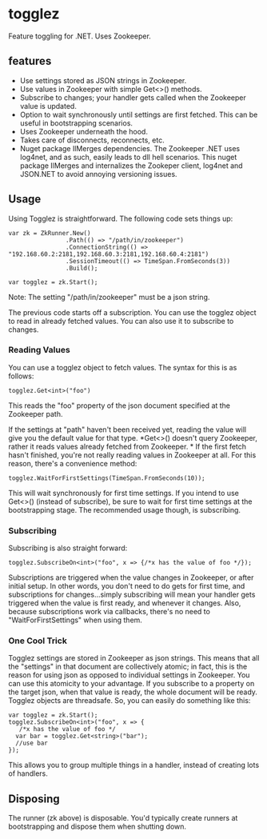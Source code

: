 togglez
=======

Feature toggling for .NET. Uses Zookeeper.

## features

* Use settings stored as JSON strings in Zookeeper.
* Use values in Zookeeper with simple Get<>() methods.
* Subscribe to changes; your handler gets called when the Zookeeper value is updated.
* Option to wait synchronously until settings are first fetched. This can be useful in bootstrapping scenarios.
* Uses Zookeeper underneath the hood.
* Takes care of disconnects, reconnects, etc.
* Nuget package IlMerges dependencies. The Zookeeper .NET uses log4net, and as such, easily leads to dll hell scenarios. This nuget package IlMerges and internalizes the Zookeper client, log4net and JSON.NET to avoid annoying versioning issues.

## Usage

Using Togglez is straightforward. The following code sets things up:

```
var zk = ZkRunner.New()
                .Path(() => "/path/in/zookeeper")
                .ConnectionString(() => "192.168.60.2:2181,192.168.60.3:2181,192.168.60.4:2181")
                .SessionTimeout(() => TimeSpan.FromSeconds(3))
                .Build();

var togglez = zk.Start();
```

Note: The setting "/path/in/zookeeper" must be a json string.

The previous code starts off a subscription. You can use the togglez object to read in already fetched values. You can also use it to subscribe to changes. 

### Reading Values

You can use a togglez object to fetch values. The syntax for this is as follows:

```
togglez.Get<int>("foo")
```

This reads the "foo" property of the json document specified at the Zookeeper path. 

If the settings at "path" haven't been received yet, reading the value will give you the default value for that type. *Get<>() doesn't query Zookeeper, rather it reads values already fetched from Zookeeper. * If the first fetch hasn't finished, you're not really reading values in Zookeeper at all. For this reason, there's a convenience method:

```
togglez.WaitForFirstSettings(TimeSpan.FromSeconds(10));
```
This will wait synchronously for first time settings. If you intend to use Get<>() (instead of subscribe), be sure to wait for first time settings at the bootstrapping stage. The recommended usage though, is subscribing.

### Subscribing

Subscribing is also straight forward:

```
togglez.SubscribeOn<int>("foo", x => {/*x has the value of foo */});
```

Subscriptions are triggered when the value changes in Zookeeper, or after initial setup. In other words, you don't need to do gets for first time, and subscriptions for changes...simply subscribing will mean your handler gets triggered when the value is first ready, and whenever it changes. Also, because subscriptions work via callbacks, there's no need to "WaitForFirstSettings" when using them.

### One Cool Trick
Togglez settings are stored in Zookeeper as json strings. This means that all the "settings" in that document are collectively atomic; in fact, this is the reason for using json as opposed to individual settings in Zookeeper. You can use this atomicity to your advantage. If you subscribe to a property on the target json, when that value is ready, the whole document will be ready. Togglez objects are threadsafe. So, you can easily do something like this:

```
var togglez = zk.Start();
togglez.SubscribeOn<int>("foo", x => {
   /*x has the value of foo */
  var bar = togglez.Get<string>("bar");
  //use bar
});
```
This allows you to group multiple things in a handler, instead of creating lots of handlers.

## Disposing 
The runner (zk above) is disposable. You'd typically create runners at bootstrapping and dispose them when shutting down.
